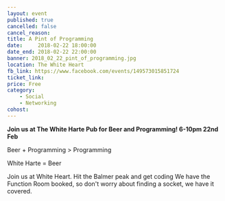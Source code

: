 ```yaml
---
layout: event
published: true
cancelled: false
cancel_reason:
title: A Pint of Programming
date:     2018-02-22 18:00:00
date_end: 2018-02-22 22:00:00
banner: 2018_02_22_pint_of_programming.jpg
location: The White Heart
fb_link: https://www.facebook.com/events/149573015851724
ticket_link:
price: Free
category:
    - Social
    - Networking
cohost:
---
```


**Join us at The White Harte Pub for Beer and Programming! 6-10pm 22nd Feb**

Beer + Programming > Programming

White Harte = Beer

Join us at White Heart. Hit the Balmer peak and get coding
We have the Function Room booked, so don't worry about finding a socket, we have it covered.
